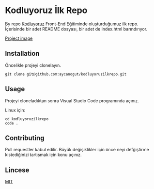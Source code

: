 # Kodluyoruz İlk Repo

By repo [Kodluyoruz](https://www.kodluyoruz.org) Front-End Eğitiminde oluşturduğumuz ilk repo. İçerisinde bir adet README dosyası, bir adet de index.html barındırıyor.

[Project image](./img/img.png)

## Installation

Öncelikle projeyi clonelayın. 

```
git clone git@github.com:aycanogut/kodluyoruzilkrepo.git
```

## Usage

Projeyi cloneladıktan sonra Visual Studio Code programında açınız.

Linux için: 

```
cd kodluyoruzilkrepo
code .
```

## Contributing

Pull requestler kabul edilir. Büyük değişiklikler için önce neyi defğiştirme kistediğinizi tartışmak için konu açınız.

## Lincese

[MIT](https://choosealicense.com/licenses/mit/)
